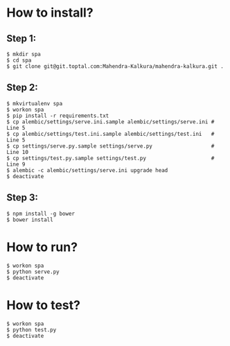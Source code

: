 How to install?
===============

Step 1:
-------

```
$ mkdir spa
$ cd spa
$ git clone git@git.toptal.com:Mahendra-Kalkura/mahendra-kalkura.git .
```

Step 2:
-------

```
$ mkvirtualenv spa
$ workon spa
$ pip install -r requirements.txt
$ cp alembic/settings/serve.ini.sample alembic/settings/serve.ini # Line 5
$ cp alembic/settings/test.ini.sample alembic/settings/test.ini   # Line 5
$ cp settings/serve.py.sample settings/serve.py                   # Line 10
$ cp settings/test.py.sample settings/test.py                     # Line 9
$ alembic -c alembic/settings/serve.ini upgrade head
$ deactivate
```

Step 3:
-------

```
$ npm install -g bower
$ bower install
```

How to run?
===========

```
$ workon spa
$ python serve.py
$ deactivate
```

How to test?
============

```
$ workon spa
$ python test.py
$ deactivate
```
